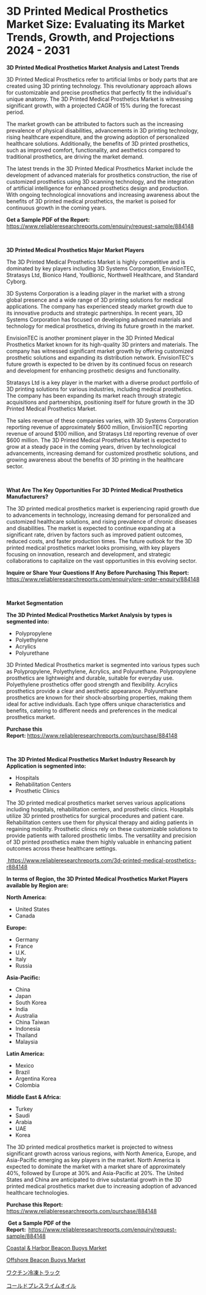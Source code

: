 <p><h1>3D Printed Medical Prosthetics Market Size: Evaluating its Market Trends, Growth, and Projections 2024 - 2031</h1></p><p><strong>3D Printed Medical Prosthetics Market Analysis and Latest Trends</strong></p>
<p><p>3D Printed Medical Prosthetics refer to artificial limbs or body parts that are created using 3D printing technology. This revolutionary approach allows for customizable and precise prosthetics that perfectly fit the individual's unique anatomy. The 3D Printed Medical Prosthetics Market is witnessing significant growth, with a projected CAGR of 15% during the forecast period.</p><p>The market growth can be attributed to factors such as the increasing prevalence of physical disabilities, advancements in 3D printing technology, rising healthcare expenditure, and the growing adoption of personalized healthcare solutions. Additionally, the benefits of 3D printed prosthetics, such as improved comfort, functionality, and aesthetics compared to traditional prosthetics, are driving the market demand.</p><p>The latest trends in the 3D Printed Medical Prosthetics Market include the development of advanced materials for prosthetics construction, the rise of customized prosthetics using 3D scanning technology, and the integration of artificial intelligence for enhanced prosthetics design and production. With ongoing technological innovations and increasing awareness about the benefits of 3D printed medical prosthetics, the market is poised for continuous growth in the coming years.</p></p>
<p><strong>Get a Sample PDF of the Report:&nbsp;</strong> <a href="https://www.reliableresearchreports.com/enquiry/request-sample/884148">https://www.reliableresearchreports.com/enquiry/request-sample/884148</a></p>
<p>&nbsp;</p>
<p><strong>3D Printed Medical Prosthetics Major Market Players</strong></p>
<p><p>The 3D Printed Medical Prosthetics Market is highly competitive and is dominated by key players including 3D Systems Corporation, EnvisionTEC, Stratasys Ltd, Bionico Hand, YouBionic, Northwell Healthcare, and Standard Cyborg.</p><p>3D Systems Corporation is a leading player in the market with a strong global presence and a wide range of 3D printing solutions for medical applications. The company has experienced steady market growth due to its innovative products and strategic partnerships. In recent years, 3D Systems Corporation has focused on developing advanced materials and technology for medical prosthetics, driving its future growth in the market.</p><p>EnvisionTEC is another prominent player in the 3D Printed Medical Prosthetics Market known for its high-quality 3D printers and materials. The company has witnessed significant market growth by offering customized prosthetic solutions and expanding its distribution network. EnvisionTEC's future growth is expected to be driven by its continued focus on research and development for enhancing prosthetic designs and functionality.</p><p>Stratasys Ltd is a key player in the market with a diverse product portfolio of 3D printing solutions for various industries, including medical prosthetics. The company has been expanding its market reach through strategic acquisitions and partnerships, positioning itself for future growth in the 3D Printed Medical Prosthetics Market.</p><p>The sales revenue of these companies varies, with 3D Systems Corporation reporting revenue of approximately $600 million, EnvisionTEC reporting revenue of around $100 million, and Stratasys Ltd reporting revenue of over $600 million. The 3D Printed Medical Prosthetics Market is expected to grow at a steady pace in the coming years, driven by technological advancements, increasing demand for customized prosthetic solutions, and growing awareness about the benefits of 3D printing in the healthcare sector.</p></p>
<p>&nbsp;</p>
<p><strong>What Are The Key Opportunities For 3D Printed Medical Prosthetics Manufacturers?</strong></p>
<p><p>The 3D printed medical prosthetics market is experiencing rapid growth due to advancements in technology, increasing demand for personalized and customized healthcare solutions, and rising prevalence of chronic diseases and disabilities. The market is expected to continue expanding at a significant rate, driven by factors such as improved patient outcomes, reduced costs, and faster production times. The future outlook for the 3D printed medical prosthetics market looks promising, with key players focusing on innovation, research and development, and strategic collaborations to capitalize on the vast opportunities in this evolving sector.</p></p>
<p><strong>Inquire or Share Your Questions If Any Before Purchasing This Report:</strong> <a href="https://www.reliableresearchreports.com/enquiry/pre-order-enquiry/884148">https://www.reliableresearchreports.com/enquiry/pre-order-enquiry/884148</a></p>
<p>&nbsp;</p>
<p><strong>Market Segmentation</strong></p>
<p><strong>The 3D Printed Medical Prosthetics Market Analysis by types is segmented into:</strong></p>
<p><ul><li>Polypropylene</li><li>Polyethylene</li><li>Acrylics</li><li>Polyurethane</li></ul></p>
<p><p>3D Printed Medical Prosthetics market is segmented into various types such as Polypropylene, Polyethylene, Acrylics, and Polyurethane. Polypropylene prosthetics are lightweight and durable, suitable for everyday use. Polyethylene prosthetics offer good strength and flexibility. Acrylics prosthetics provide a clear and aesthetic appearance. Polyurethane prosthetics are known for their shock-absorbing properties, making them ideal for active individuals. Each type offers unique characteristics and benefits, catering to different needs and preferences in the medical prosthetics market.</p></p>
<p><strong>Purchase this Report:&nbsp;</strong><a href="https://www.reliableresearchreports.com/purchase/884148">https://www.reliableresearchreports.com/purchase/884148</a></p>
<p>&nbsp;</p>
<p><strong>The 3D Printed Medical Prosthetics Market Industry Research by Application is segmented into:</strong></p>
<p><ul><li>Hospitals</li><li>Rehabilitation Centers</li><li>Prosthetic Clinics</li></ul></p>
<p><p>The 3D printed medical prosthetics market serves various applications including hospitals, rehabilitation centers, and prosthetic clinics. Hospitals utilize 3D printed prosthetics for surgical procedures and patient care. Rehabilitation centers use them for physical therapy and aiding patients in regaining mobility. Prosthetic clinics rely on these customizable solutions to provide patients with tailored prosthetic limbs. The versatility and precision of 3D printed prosthetics make them highly valuable in enhancing patient outcomes across these healthcare settings.</p></p>
<p><a href="https://www.reliableresearchreports.com/3d-printed-medical-prosthetics-r884148">&nbsp;https://www.reliableresearchreports.com/3d-printed-medical-prosthetics-r884148</a></p>
<p><strong>In terms of Region, the 3D Printed Medical Prosthetics Market Players available by Region are:</strong></p>
<p>
    <p> <strong> North America: </strong>
        <ul>
            <li>United States</li>
            <li>Canada</li>
        </ul>
        </p> 
    <p> <strong> Europe: </strong>
        <ul>
            <li>Germany</li>
            <li>France</li>
            <li>U.K.</li>
            <li>Italy</li>
            <li>Russia</li>
        </ul>
        </p> 
    <p> <strong> Asia-Pacific: </strong>
        <ul>
            <li>China</li>
            <li>Japan</li>
            <li>South Korea</li>
            <li>India</li>
            <li>Australia</li>
            <li>China Taiwan</li>
            <li>Indonesia</li>
            <li>Thailand</li>
            <li>Malaysia</li>
        </ul>
        </p> 
    <p> <strong> Latin America: </strong>
        <ul>
            <li>Mexico</li>
            <li>Brazil</li>
            <li>Argentina Korea</li>
            <li>Colombia</li>
        </ul>
        </p> 
    <p> <strong> Middle East & Africa: </strong>
        <ul>
            <li>Turkey</li>
            <li>Saudi</li>
            <li>Arabia</li>
            <li>UAE</li>
            <li>Korea</li>
        </ul>
    </p>
    </p>
<p><p>The 3D printed medical prosthetics market is projected to witness significant growth across various regions, with North America, Europe, and Asia-Pacific emerging as key players in the market. North America is expected to dominate the market with a market share of approximately 40%, followed by Europe at 30% and Asia-Pacific at 20%. The United States and China are anticipated to drive substantial growth in the 3D printed medical prosthetics market due to increasing adoption of advanced healthcare technologies.</p></p>
<p><strong>Purchase this Report: </strong><a href="https://www.reliableresearchreports.com/purchase/884148">https://www.reliableresearchreports.com/purchase/884148</a></p>
<p>&nbsp;<strong>Get a Sample PDF of the Report:&nbsp;&nbsp;</strong><a href="https://www.reliableresearchreports.com/enquiry/request-sample/884148">https://www.reliableresearchreports.com/enquiry/request-sample/884148</a></p>
<p><strong></strong></p>
<p><p><a href="https://github.com/pizolina/Market-Research-Report-List-5/blob/main/coastal-harbor-beacon-buoys-market.md">Coastal & Harbor Beacon Buoys Market</a></p><p><a href="https://github.com/LiamKanenood/Market-Research-Report-List-1/blob/main/offshore-beacon-buoys-market.md">Offshore Beacon Buoys Market</a></p><p><a href="https://github.com/hardee896/Market-Research-Report-List-2/blob/main/4275252169071.md">ワクチン冷凍トラック</a></p><p><a href="https://github.com/Andrewones2023/Market-Research-Report-List-2/blob/main/4631815169072.md">コールドプレスライムオイル</a></p></p>